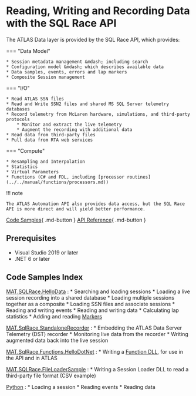 # Reading, Writing and Recording Data with the SQL Race API

The ATLAS Data layer is provided by the SQL Race API, which provides:

=== "Data Model"

    * Session metadata management &mdash; including search
    * Configuration model &mdash; which describes available data
    * Data samples, events, errors and lap markers
    * Composite Session management
    
=== "I/O"

    * Read ATLAS SSN files
    * Read and Write SSN2 files and shared MS SQL Server telemetry databases
    * Record telemetry from McLaren hardware, simulations, and third-party protocols
        * Monitor and extract the live telemetry
        * Augment the recording with additional data
    * Read data from third-party files
    * Pull data from RTA web services

=== "Compute"

    * Resampling and Interpolation
    * Statistics
    * Virtual Parameters
    * Functions (C# and FDL, including [processor routines](../../manual/functions/processors.md))

!!! note

    The ATLAS Automation API also provides data access, but the SQL Race API is more direct and will yield better performance.

[Code Samples](https://github.com/mat-docs/MAT.OCS.SQLRace.Examples){ .md-button } [API Reference](https://mat-docs.github.io/Atlas.SQLRaceAPI.Documentation/){ .md-button }

## Prerequisites

* Visual Studio 2019 or later
* .NET 6 or later

## Code Samples Index

[MAT.SQLRace.HelloData](https://github.com/mat-docs/MAT.OCS.SQLRace.Examples/tree/master/MAT.SQLRace.HelloData)
:   * Searching and loading sessions
    * Loading a live session recording into a shared database
    * Loading multiple sessions together as a composite
    * Loading SSN files and associate sessions
    * Reading and writing events
    * Reading and writing data
    * Calculating lap statistics
    * Adding and reading [Markers](../../manual/articles/markers.md)

[MAT.SqlRace.StandaloneRecorder](https://github.com/mat-docs/MAT.OCS.SQLRace.Examples/tree/master/MAT.SqlRace.StandaloneRecorder)
:   * Embedding the ATLAS Data Server Telemetry (DST) recorder
    * Monitoring live data from the recorder
    * Writing augmented data back into the live session

[MAT.SqlRace.Functions.HelloDotNet](https://github.com/mat-docs/MAT.OCS.SQLRace.Examples/tree/master/MAT.SqlRace.Functions.HelloDotNet)
:   * Writing a [Function DLL](../../manual/functions/dlls.md), for use in the API and in ATLAS

[MAT.SQLRace.FileLoaderSample](https://github.com/mat-docs/MAT.OCS.SQLRace.Examples/tree/master/MAT.SQLRace.FileLoaderSample)
:   * Writing a Session Loader DLL to read a third-party file format (CSV example)

[Python](https://github.com/mat-docs/MAT.OCS.SQLRace.Examples/tree/master/Python)
:   * Loading a session
    * Reading events
    * Reading data
